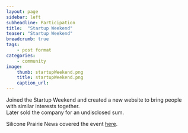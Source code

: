 ```yaml
---
layout: page
sidebar: left
subheadline: Participation
title:  "Startup Weekend"
teaser: "Startup Weekend"
breadcrumb: true
tags:
    - post format
categories:
    - community
image:
    thumb: startupWeekend.png
    title: startupWeekend.png
    caption_url:
---
```

Joined the Startup Weekend and created a new website to bring people with similar interests together.  
Later sold the company for an undisclosed sum. 

Silicone Prairie News covered the event <a href='https://siliconprairienews.com/2012/03/the-final-fifteen-projects-from-startup-weekend-des-moines/' target='new'>here</a>.


